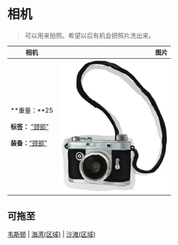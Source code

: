 # 相机  
> 可以用来拍照。希望以后有机会把照片洗出来。  
  
  相机  |   图片   
 ----  |  ----:   
 **重量：**25<br><br>**标签：**	[“颈部”](tag_Neck.md)<br><br>**装备：**[“颈部”](eTag_Neck.md)  |  <img decoding="async" src="Sprite/Camera.png" href="a.md" style="max-width:300px;max-height:300px;">   
  
## 可拖至  
[韦斯顿](Weston.md) | [海湾(区域)](Bay.md) | [沙滩(区域)](Beach.md)  


<script>document.title="相机 - 卡牌生存百科 Card Survival Wiki";</script>